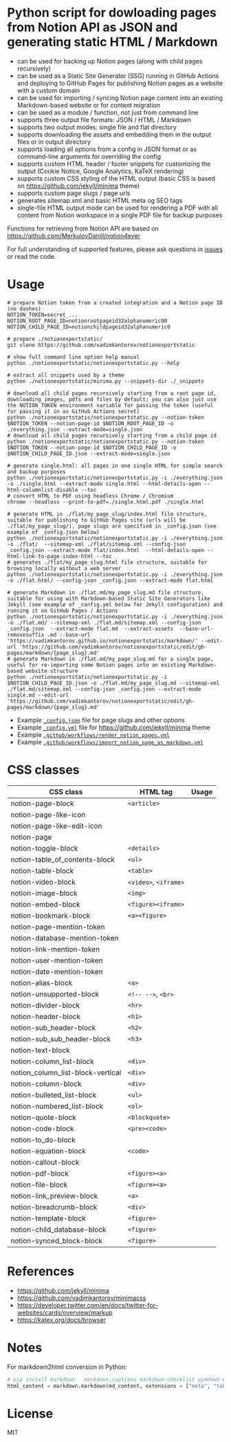 # Python script for dowloading pages from Notion API as JSON and generating static HTML / Markdown

- can be used for backing up Notion pages (along with child pages recursively) 
- can be used as a Static Site Generator (SSG) running in GitHub Actions and deploying to GitHub Pages for publishing Notion pages as a website with a custom domain
- can be used for importing / syncing Notion page content into an existing Markdown-based website or for content migration
- can be used as a module / function, not just from command line
- supports three output file formats: JSON / HTML / Markdown
- supports two output modes: single file and flat directory
- supports downloading the assets and embedding them in the output files or in output directory
- supports loading all options from a config in JSON format or as command-line arguments for overriding the config
- supports custom HTML header / footer snippets for customizing the output (Cookie Notice, Google Analytics, KaTeX rendering)
- supports custom CSS styling of the HTML output (basic CSS is based on https://github.com/jekyll/minima theme)
- supports custom page slugs / page urls
- generates sitemap.xml and basic HTML meta og SEO tags
- single-file HTML output mode can be used for rendering a PDF with all content from Notion workspace in a single PDF file for backup purposes

Functions for retrieving from Notion API are based on https://github.com/MerkulovDaniil/notion4ever

For full understanding of supported features, please ask questions in [issues](../../issues/) or read the code.

# Usage

```shell
# prepare Notion token from a created integration and a Notion page ID (no dashes)
NOTION_TOKEN=secret_...
NOTION_ROOT_PAGE_ID=notionrootpageid32alphanumeric00
NOTION_CHILD_PAGE_ID=notionchildpageid32alphanumeric0

# prepare ./notionexportstatic/
git clone https://github.com/vadimkantorov/notionexportstatic

# show full command line option help manual
python ./notionexportstatic/notionexportstatic.py --help

# extract all snippets used by a theme
python ./notionexportstatic/minima.py --snippets-dir ./_snippets

# download all child pages recursively starting from a root page id, downloading images, pdfs and files by default; you can also just use the NOTION_TOKEN environment variable for passing the token (useful for passing it in as GitHub Actions secret)
python ./notionexportstatic/notionexportstatic.py --notion-token $NOTION_TOKEN --notion-page-id $NOTION_ROOT_PAGE_ID -o ./everything.json --extract-mode=single.json
# download all child pages recursively starting from a child page id
python ./notionexportstatic/notionexportstatic.py --notion-token $NOTION_TOKEN --notion-page-id $NOTION_CHILD_PAGE_ID -o $NOTION_CHILD_PAGE_ID.json --extract-mode=single.json

# generate single.html: all pages in one single HTML for simple search and backup purposes
python ./notionexportstatic/notionexportstatic.py -i ./everything.json -o ./single.html --extract-mode single.html --html-details-open --html-columnlist-disable --toc
# convert HTML to PDF using headless Chrome / Chromium
chrome --headless --print-to-pdf=./single.html.pdf ./single.html

# generate HTML in ./flat/my_page_slug/index.html file structure, suitable for publishing to GitHub Pages site (urls will be ./flat/my_page_slug/), page slugs are specified in _config.json (see example of _config.json below)
python ./notionexportstatic/notionexportstatic.py -i ./everything.json -o ./flat/  --sitemap-xml ./flat/sitemap.xml --config-json _config.json --extract-mode flat/index.html  --html-details-open --html-link-to-page-index-html --toc 
# generates ./flat/my_page_slug.html file structure, suitable for browsing locally without a web server
python ./notionexportstatic/notionexportstatic.py -i ./everything.json -o ./flat.html/ --config-json _config.json --extract-mode flat.html

# generate Markdown in ./flat.md/my_page_slug.md file structure, suitable for using with Markdown-based Static Site Generators like Jekyll (see example of _config.yml below for Jekyll configuration) and running it on GitHub Pages / Actions
python ./notionexportstatic/notionexportstatic.py -i ./everything.json -o ./flat.md/ --sitemap-xml ./flat.md/sitemap.xml --config-json _config.json  --extract-mode flat.md  --extract-assets  --base-url-removesuffix .md --base-url 'https://vadimkantorov.github.io/notionexportstatic/markdown/' --edit-url 'https://github.com/vadimkantorov/notionexportstatic/edit/gh-pages/markdown/{page_slug}.md'
# generate Markdown in ./flat.md/my_page_slug.md for a single page, useful for re-importing some Notion pages into an existing Markdown-based website structure
python ./notionexportstatic/notionexportstatic.py -i $NOTION_CHILD_PAGE_ID.json -o ./flat.md/my_page_slug.md --sitemap-xml ./flat.md/sitemap.xml --config-json _config.json --extract-mode single.md --edit-url 'https://github.com/vadimkantorov/notionexportstatic/edit/gh-pages/markdown/{page_slug}.md' 
```

- Example [`_config.json`](../gh-pages/_config.json) file for page slugs and other options
- Example [`_config.yml`](../gh-pages/_config.yml) file for https://github.com/jekyll/minima theme
- Example [`.github/workflows/render_notion_pages.yml`](../gh-pages/.github/workflows/render_notion_pages.yml)
- Example [`.github/workflows/import_notion_page_as_markdown.yml`](../gh-pages/.github/workflows/import_notion_page_as_markdown.yml)

# CSS classes

| CSS class     | HTML tag      | Usage |
| ------------- | ------------- | --- |
|notion-page-block|`<article>`||
|notion-page-like-icon|||
|notion-page-like-edit-icon|||
|notion-page|||
|notion-toggle-block|`<details>`||
|notion-table_of_contents-block|`<ul>`||
|notion-table-block|`<table>`||
|notion-video-block|`<video>`, `<iframe>`||
|notion-image-block|`<img>`||
|notion-embed-block|`<figure><iframe>`||
|notion-bookmark-block|`<a><figure>`||
|notion-page-mention-token|||
|notion-database-mention-token|||
|notion-link-mention-token|||
|notion-user-mention-token|||
|notion-date-mention-token|||
|notion-alias-block|`<a>`||
|notion-unsupported-block|`<!-- -->`, `<br>`||
|notion-divider-block|`<hr>`||
|notion-header-block|`<h1>`||
|notion-sub_header-block|`<h2>`||
|notion-sub_sub_header-block|`<h3>`||
|notion-text-block|||
|notion-column_list-block|`<div>`||
|notion_column_list-block-vertical|`<div>`||
|notion-column-block|`<div>`||
|notion-bulleted_list-block|`<ul>`||
|notion-numbered_list-block|`<ol>`||
|notion-quote-block|`<blockquote>`||
|notion-code-block|`<pre><code>`||
|notion-to_do-block|||
|notion-equation-block|`<code>`||
|notion-callout-block|||
|notion-pdf-block|`<figure><a>`||
|notion-file-block|`<figure><a>`||
|notion-link_preview-block|`<a>`||
|notion-breadcrumb-block|`<div>`||
|notion-template-block|`<figure>`||
|notion-child_database-block|`<figure>`||
|notion-synced_block-block|`<figure>`||

# References
- https://github.com/jekyll/minima
- https://github.com/vadimkantorov/minimacss 
- https://developer.twitter.com/en/docs/twitter-for-websites/cards/overview/markup
- https://katex.org/docs/browser

# Notes
For markdown2html conversion in Python:
```python
# pip install markdown   markdown-captions markdown-checklist pymdown-extensions mdx_truly_sane_lists
html_content = markdown.markdown(md_content, extensions = ["meta", "tables", "mdx_truly_sane_lists", "markdown_captions", "pymdownx.tilde", "pymdownx.tasklist", "pymdownx.superfences"], extension_configs = {'mdx_truly_sane_lists': { 'nested_indent': 4, 'truly_sane': True, }, "pymdownx.tasklist":{"clickable_checkbox": True, } })
```

# License
MIT
